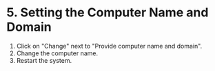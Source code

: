 # 5. Setting the Computer Name and Domain

1. Click on "Change" next to "Provide computer name and domain".
2. Change the computer name.
3. Restart the system.
